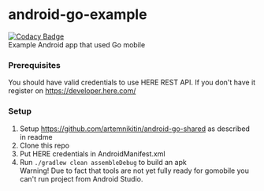 # android-go-example
[![Codacy Badge](https://api.codacy.com/project/badge/grade/e48173d1a215408cb0088fd70260857e)](https://www.codacy.com/app/artemnikitin/android-go-example)    
Example Android app that used Go mobile

### Prerequisites
You should have valid credentials to use HERE REST API. If you don't have it register on https://developer.here.com/

### Setup
1. Setup https://github.com/artemnikitin/android-go-shared as described in readme
2. Clone this repo  
3. Put HERE credentials in AndroidManifest.xml
4. Run ```./gradlew clean assembleDebug``` to build an apk    
Warning! Due to fact that tools are not yet fully ready for gomobile you can't run project from Android Studio.
